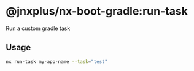# @jnxplus/nx-boot-gradle:run-task

Run a custom gradle task

## Usage

```bash
nx run-task my-app-name --task="test"
```
